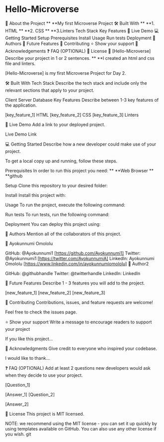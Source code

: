 # Hello-Microverse 
📖 About the Project 
** **My first Microverse Project
🛠 Built With
** **1. HTML
** **2. CSS
** **3.Linters
Tech Stack
Key Features
🚀 Live Demo
💻 Getting Started
Setup
Prerequisites
Install
Usage
Run tests
Deployment
👥 Authors
🔭 Future Features
🤝 Contributing
⭐️ Show your support
🙏 Acknowledgements
❓ FAQ (OPTIONAL)
📝 License
📖 [Hello-Microverse]
Describe your project in 1 or 2 sentences.
** **I created an html and css file and linters.

[Hello-Microverse] is my first Microverse Project for Day 2.

🛠 Built With
Tech Stack
Describe the tech stack and include only the relevant sections that apply to your project.

Client
Server
Database
Key Features
Describe between 1-3 key features of the application.

[key_feature_1] HTML
[key_feature_2] CSS
[key_feature_3] Linters


🚀 Live Demo
Add a link to your deployed project.

Live Demo Link


💻 Getting Started
Describe how a new developer could make use of your project.

To get a local copy up and running, follow these steps.

Prerequisites
In order to run this project you need:
** **Web Browser
** **github


Setup
Clone this repository to your desired folder:

Install
Install this project with:

Usage
To run the project, execute the following command:

Run tests
To run tests, run the following command:

Deployment
You can deploy this project using:



👥 Authors
Mention all of the collaborators of this project.

👤 Ayokunnumi Omololu

GitHub: @Ayokunnumi1 [https://github.com/Ayokunnumi1]
Twitter: @Ayokunnumi1 [https://twitter.com/AyokunnumiA]
LinkedIn: Ayokunnumi Omololu [https://www.linkedin.com/in/ayokunnumiomololu]
👤 Author2

GitHub: @githubhandle
Twitter: @twitterhandle
LinkedIn: LinkedIn


🔭 Future Features
Describe 1 - 3 features you will add to the project.

 [new_feature_1]
 [new_feature_2]
 [new_feature_3]


🤝 Contributing
Contributions, issues, and feature requests are welcome!

Feel free to check the issues page.



⭐️ Show your support
Write a message to encourage readers to support your project

If you like this project...



🙏 Acknowledgments
Give credit to everyone who inspired your codebase.

I would like to thank...



❓ FAQ (OPTIONAL)
Add at least 2 questions new developers would ask when they decide to use your project.

[Question_1]

[Answer_1]
[Question_2]

[Answer_2]


📝 License
This project is MIT licensed.

NOTE: we recommend using the MIT license - you can set it up quickly by using templates available on GitHub. You can also use any other license if you wish.
git 